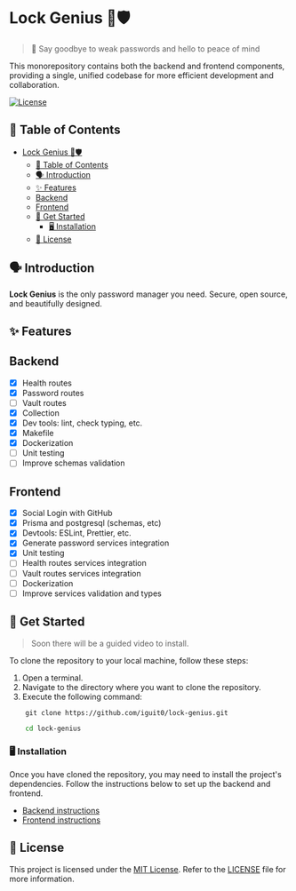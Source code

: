 # Lock Genius 🔐🛡️

>👋 Say goodbye to weak passwords and hello to peace of mind

This monorepository contains both the backend and frontend components, providing a single, unified codebase for more efficient development and collaboration.

[![License](https://img.shields.io/badge/license-MIT-blue.svg)](https://opensource.org/licenses/MIT)

## 📌 Table of Contents

- [Lock Genius 🔐🛡️](#lock-genius-️)
  - [📌 Table of Contents](#-table-of-contents)
  - [🗣 Introduction](#-introduction)
  - [✨ Features](#-features)
  - [Backend](#backend)
  - [Frontend](#frontend)
  - [🚀 Get Started](#-get-started)
    - [🖥 Installation](#-installation)
  - [🚨 License](#-license)

## 🗣 Introduction

**Lock Genius** is the only password manager you need. Secure, open source, and beautifully designed.

## ✨ Features

## Backend

- [x] Health routes
- [x] Password routes
- [ ] Vault routes
- [x] Collection
- [x] Dev tools: lint, check typing, etc.
- [x] Makefile
- [x] Dockerization
- [ ] Unit testing
- [ ] Improve schemas validation

## Frontend

- [x] Social Login with GitHub
- [x] Prisma and postgresql (schemas, etc)
- [x] Devtools: ESLint, Prettier, etc.
- [x] Generate password services integration
- [x] Unit testing
- [ ] Health routes services integration
- [ ] Vault routes services integration
- [ ] Dockerization
- [ ] Improve services validation and types

## 🚀 Get Started

>Soon there will be a guided video to install.

To clone the repository to your local machine, follow these steps:
1. Open a terminal.
2. Navigate to the directory where you want to clone the repository.
3. Execute the following command:

```shell
    git clone https://github.com/iguit0/lock-genius.git
```

```bash
    cd lock-genius
```

### 🖥 Installation

Once you have cloned the repository, you may need to install the project's dependencies. Follow the instructions below to set up the backend and frontend.

- [Backend instructions](./backend/README.md)
- [Frontend instructions](./frontend/README.md)

## 🚨 License

This project is licensed under the [MIT License](https://opensource.org/license/mit/). Refer to the [LICENSE](./LICENSE) file for more information.